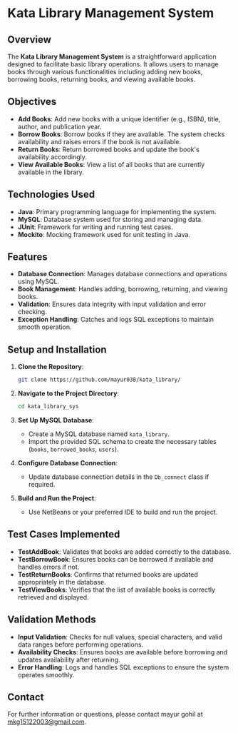 # Kata Library Management System

## Overview

The **Kata Library Management System** is a straightforward application designed to facilitate basic library operations. It allows users to manage books through various functionalities including adding new books, borrowing books, returning books, and viewing available books.

## Objectives

- **Add Books**: Add new books with a unique identifier (e.g., ISBN), title, author, and publication year.
- **Borrow Books**: Borrow books if they are available. The system checks availability and raises errors if the book is not available.
- **Return Books**: Return borrowed books and update the book's availability accordingly.
- **View Available Books**: View a list of all books that are currently available in the library.

## Technologies Used

- **Java**: Primary programming language for implementing the system.
- **MySQL**: Database system used for storing and managing data.
- **JUnit**: Framework for writing and running test cases.
- **Mockito**: Mocking framework used for unit testing in Java.

## Features

- **Database Connection**: Manages database connections and operations using MySQL.
- **Book Management**: Handles adding, borrowing, returning, and viewing books.
- **Validation**: Ensures data integrity with input validation and error checking.
- **Exception Handling**: Catches and logs SQL exceptions to maintain smooth operation.

## Setup and Installation

1. **Clone the Repository**:
    ```bash
    git clone https://github.com/mayur038/kata_library/
    ```
2. **Navigate to the Project Directory**:
    ```bash
    cd kata_library_sys
    ```
3. **Set Up MySQL Database**:
    - Create a MySQL database named `kata_library`.
    - Import the provided SQL schema to create the necessary tables (`books`, `borrowed_books`, `users`).

4. **Configure Database Connection**:
    - Update database connection details in the `Db_connect` class if required.

5. **Build and Run the Project**:
    - Use NetBeans or your preferred IDE to build and run the project.

## Test Cases Implemented

- **TestAddBook**: Validates that books are added correctly to the database.
- **TestBorrowBook**: Ensures books can be borrowed if available and handles errors if not.
- **TestReturnBooks**: Confirms that returned books are updated appropriately in the database.
- **TestViewBooks**: Verifies that the list of available books is correctly retrieved and displayed.

## Validation Methods

- **Input Validation**: Checks for null values, special characters, and valid data ranges before performing operations.
- **Availability Checks**: Ensures books are available before borrowing and updates availability after returning.
- **Error Handling**: Logs and handles SQL exceptions to ensure the system operates smoothly.

## Contact

For further information or questions, please contact mayur gohil at mkg15122003@gmail.com.

